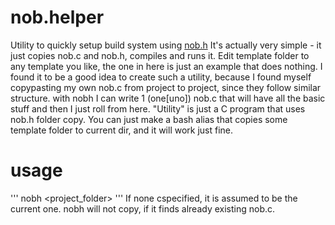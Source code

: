 # nob.helper
Utility to quickly setup build system using [nob.h](https://github.com/tsoding/nob.h/)
It's actually very simple - it just copies nob.c and nob.h, compiles and runs it.
Edit template folder to any template you like, the one in here is just an example that does nothing. 
I found it to be a good idea to create such a utility, because I found myself copypasting my own nob.c from project to project, since they follow similar structure. with nobh I can write 1 (one[uno]) nob.c that will have all the basic stuff and then I just roll from here.
"Utility" is just a C program that uses nob.h folder copy. You can just make a bash alias that copies some template folder to current dir, and it will work just fine. 
# usage
'''
nobh <project_folder>
'''
If none cspecified, it is assumed to be the current one. nobh will not copy, if it finds already existing nob.c.

